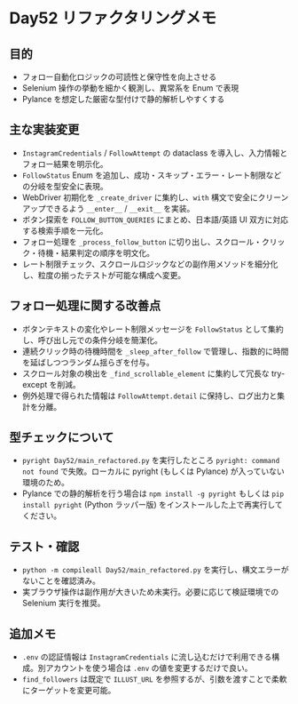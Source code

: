# Day52 リファクタリングメモ

## 目的

- フォロー自動化ロジックの可読性と保守性を向上させる
- Selenium 操作の挙動を細かく観測し、異常系を Enum で表現
- Pylance を想定した厳密な型付けで静的解析しやすくする

## 主な実装変更

- `InstagramCredentials` / `FollowAttempt` の dataclass を導入し、入力情報とフォロー結果を明示化。
- `FollowStatus` Enum を追加し、成功・スキップ・エラー・レート制限などの分岐を型安全に表現。
- WebDriver 初期化を `_create_driver` に集約し、`with` 構文で安全にクリーンアップできるよう `__enter__` / `__exit__` を実装。
- ボタン探索を `FOLLOW_BUTTON_QUERIES` にまとめ、日本語/英語 UI 双方に対応する検索手順を一元化。
- フォロー処理を `_process_follow_button` に切り出し、スクロール・クリック・待機・結果判定の順序を明文化。
- レート制限チェック、スクロールロジックなどの副作用メソッドを細分化し、粒度の揃ったテストが可能な構成へ変更。

## フォロー処理に関する改善点

- ボタンテキストの変化やレート制限メッセージを `FollowStatus` として集約し、呼び出し元での条件分岐を簡潔化。
- 連続クリック時の待機時間を `_sleep_after_follow` で管理し、指数的に時間を延ばしつつランダム揺らぎを付与。
- スクロール対象の検出を `_find_scrollable_element` に集約して冗長な try-except を削減。
- 例外処理で得られた情報は `FollowAttempt.detail` に保持し、ログ出力と集計を分離。

## 型チェックについて

- `pyright Day52/main_refactored.py` を実行したところ `pyright: command not found` で失敗。ローカルに pyright (もしくは Pylance) が入っていない環境のため。
- Pylance での静的解析を行う場合は `npm install -g pyright` もしくは `pip install pyright` (Python ラッパー版) をインストールした上で再実行してください。

## テスト・確認

- `python -m compileall Day52/main_refactored.py` を実行し、構文エラーがないことを確認済み。
- 実ブラウザ操作は副作用が大きいため未実行。必要に応じて検証環境での Selenium 実行を推奨。

## 追加メモ

- `.env` の認証情報は `InstagramCredentials` に流し込むだけで利用できる構成。別アカウントを使う場合は `.env` の値を変更するだけで良い。
- `find_followers` は既定で `ILLUST_URL` を参照するが、引数を渡すことで柔軟にターゲットを変更可能。
